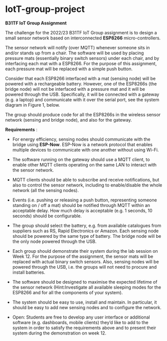 # IotT-group-project


**B31TF IoT Group Assignment**

The challenge for the 2022/23 B31TF IoT Group assignment is to design a small sensor
network based on interconnected **ESP8266** micro-controllers.

The sensor network will notify (over MQTT) whenever someone sits in and/or stands up
from a chair. The software will be used by placing pressure mats (essentially binary switch
sensors) under each chair, and by interfacing each mat with a ESP8266. For the purpose
of this assignment, each pressure mat will be replaced with a simple push button.

Consider that each ESP8266 interfaced with a mat (sensing node) will be powered with a
rechargeable battery. However, one of the ESP8266s (the bridge node) will not be
interfaced with a pressure mat and it will be powered through the USB. Specifically, it will
be connected with a gateway (e.g. a laptop) and communicate with it over the serial port,
see the system diagram in Figure 1, below.

The group should produce code for all the ESP8266s in the wireless sensor network
(sensing and bridge node), and also for the gateway.


**Requirements** :

- For energy efficiency, sensing nodes should communicate with the bridge using
    **ESP-Now**. ESP-Now is a network protocol that enables multiple devices to
    communicate with one another without using Wi-Fi.
- The software running on the gateway should use a MQTT client, to enable other
    MQTT clients operating on the same LAN to interact with the sensor network.
- MQTT clients should be able to subscribe and receive notifications, but also to
    control the sensor network, including to enable/disable the whole network (all the
    sensing nodes).
- Events (i.e. pushing or releasing a push button, representing someone standing on /
    off a mat) should be notified through MQTT within an acceptable delay. How much
    delay is acceptable (e.g. 1 seconds, 10 seconds) should be configurable.
- The group should select the battery, e.g. from available catalogues from suppliers
    such as RS, Rapid Electronics or Amazon. Each sensing node should be powered
    by the same type of battery. The bridge node will be the only node powered through
    the USB.
- Each group should demonstrate their system during the lab session on Week 12.
    For the purpose of the assignment, the sensor mats will be replaced with actual
    binary switch sensors. Also, sensing nodes will be powered through the USB, i.e.
    the groups will not need to procure and install batteries.
- The software should be designed to maximise the expected lifetime of the sensor
    network (Hint:Investigate all available sleeping modes for the ESP8266 and for all
    the components of your system).


- The system should be easy to use, install and maintain. In particular, it should be
    easy to add new sensing nodes and to configure the network.
- Open: Students are free to develop any user interface or additional software (e.g.
    dashboards, mobile clients) they’d like to add to the system in order to satisfy the
    requirements above and to present their system during the demonstration on week
    12.








